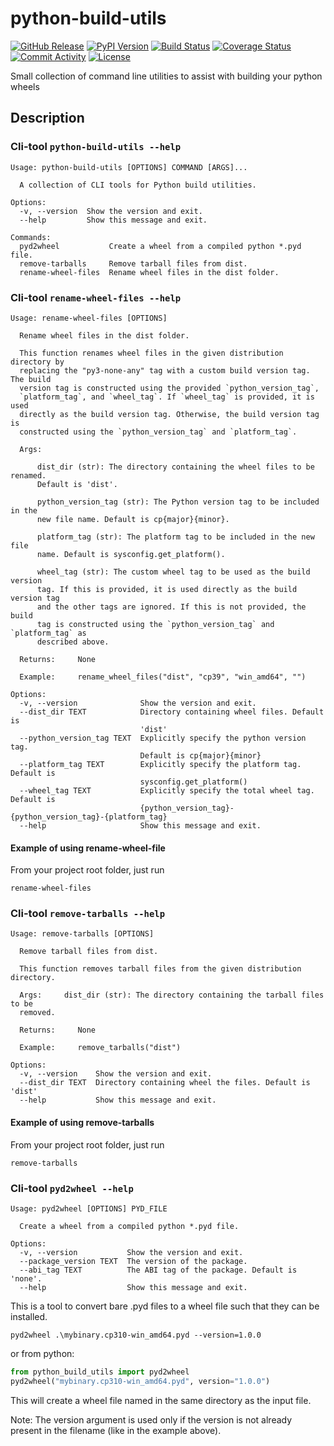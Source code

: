 # python-build-utils

[![GitHub Release](https://img.shields.io/github/v/release/dave-Lab-and-Engineering/python-build-utils)](https://github.com/dave-Lab-and-Engineering/python-build-utils/releases/tag/0.1.1)
[![PyPI Version](https://img.shields.io/pypi/v/python-build-utils)](https://pypi.org/project/python-build-utils/)
[![Build Status](https://img.shields.io/github/actions/workflow/status/dave-Lab-and-Engineering/python-build-utils/main.yml?branch=main)](https://github.com/dave-Lab-and-Engineering/python-build-utils/actions/workflows/main.yml)
[![Coverage Status](https://coveralls.io/repos/github/dave-Lab-and-Engineering/python-build-utils/badge.svg)](https://coveralls.io/github/dave-Lab-and-Engineering/python-build-utils)
[![Commit Activity](https://img.shields.io/github/commit-activity/m/dave-Lab-and-Engineering/python-build-utils)](https://github.com/dave-Lab-and-Engineering/python-build-utils/commits/main)
[![License](https://img.shields.io/github/license/dave-Lab-and-Engineering/python-build-utils)](https://github.com/dave-Lab-and-Engineering/python-build-utils/blob/main/LICENSE)

Small collection of command line utilities to assist with building your python wheels

## Description

### Cli-tool `python-build-utils --help`

```text
Usage: python-build-utils [OPTIONS] COMMAND [ARGS]...

  A collection of CLI tools for Python build utilities.

Options:
  -v, --version  Show the version and exit.
  --help         Show this message and exit.

Commands:
  pyd2wheel           Create a wheel from a compiled python *.pyd file.
  remove-tarballs     Remove tarball files from dist.
  rename-wheel-files  Rename wheel files in the dist folder.
```

### Cli-tool `rename-wheel-files --help`

```text
Usage: rename-wheel-files [OPTIONS]

  Rename wheel files in the dist folder.

  This function renames wheel files in the given distribution directory by
  replacing the "py3-none-any" tag with a custom build version tag. The build
  version tag is constructed using the provided `python_version_tag`,
  `platform_tag`, and `wheel_tag`. If `wheel_tag` is provided, it is used
  directly as the build version tag. Otherwise, the build version tag is
  constructed using the `python_version_tag` and `platform_tag`.

  Args:

      dist_dir (str): The directory containing the wheel files to be renamed.
      Default is 'dist'.

      python_version_tag (str): The Python version tag to be included in the
      new file name. Default is cp{major}{minor}.

      platform_tag (str): The platform tag to be included in the new file
      name. Default is sysconfig.get_platform().

      wheel_tag (str): The custom wheel tag to be used as the build version
      tag. If this is provided, it is used directly as the build version tag
      and the other tags are ignored. If this is not provided, the build
      tag is constructed using the `python_version_tag` and `platform_tag` as
      described above.

  Returns:     None

  Example:     rename_wheel_files("dist", "cp39", "win_amd64", "")

Options:
  -v, --version              Show the version and exit.
  --dist_dir TEXT            Directory containing wheel files. Default is
                             'dist'
  --python_version_tag TEXT  Explicitly specify the python version tag.
                             Default is cp{major}{minor}
  --platform_tag TEXT        Explicitly specify the platform tag. Default is
                             sysconfig.get_platform()
  --wheel_tag TEXT           Explicitly specify the total wheel tag. Default is
                             {python_version_tag}-{python_version_tag}-{platform_tag}
  --help                     Show this message and exit.
```

#### Example of using rename-wheel-file

From your project root folder, just run

```shell
rename-wheel-files
```

### Cli-tool `remove-tarballs --help`

```text
Usage: remove-tarballs [OPTIONS]

  Remove tarball files from dist.

  This function removes tarball files from the given distribution directory.

  Args:     dist_dir (str): The directory containing the tarball files to be
  removed.

  Returns:     None

  Example:     remove_tarballs("dist")

Options:
  -v, --version    Show the version and exit.
  --dist_dir TEXT  Directory containing wheel the files. Default is 'dist'
  --help           Show this message and exit.
```

#### Example of using remove-tarballs

From your project root folder, just run

```shell
remove-tarballs
```

### Cli-tool `pyd2wheel --help`

``` text
Usage: pyd2wheel [OPTIONS] PYD_FILE

  Create a wheel from a compiled python *.pyd file.

Options:
  -v, --version           Show the version and exit.
  --package_version TEXT  The version of the package.
  --abi_tag TEXT          The ABI tag of the package. Default is 'none'.
  --help                  Show this message and exit.
```

This is a tool to convert bare .pyd files to a wheel file such that they can be installed.

```shell
pyd2wheel .\mybinary.cp310-win_amd64.pyd --version=1.0.0
```

or from python:

```python
from python_build_utils import pyd2wheel
pyd2wheel("mybinary.cp310-win_amd64.pyd", version="1.0.0")
```

This will create a wheel file named in the same directory as the input file.

Note: The version argument is used only if the version is not already present in the filename (like in the example above).
